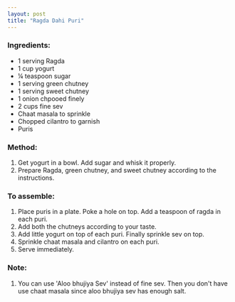 ```yaml
---
layout: post
title: "Ragda Dahi Puri"
---
```




### Ingredients:
* 1 serving Ragda 
* 1 cup yogurt
* ¼ teaspoon sugar
* 1 serving green chutney
* 1 serving sweet chutney
* 1 onion chpooed finely
* 2 cups fine sev
* Chaat masala to sprinkle
* Chopped cilantro to garnish
* Puris

### Method:
1. Get yogurt in a bowl. Add sugar and whisk it properly. 
2. Prepare Ragda, green chutney, and sweet chutney according to the instructions. 

### To assemble:
1. Place puris in a plate. Poke a hole on top. Add a teaspoon of ragda in each puri. 
2. Add both the chutneys according to your taste. 
3. Add little yogurt on top of each puri. Finally sprinkle sev on top. 
4. Sprinkle chaat masala and cilantro on each puri. 
5. Serve immediately. 

### Note: 
1. You can use 'Aloo bhujiya Sev' instead of fine sev. Then you don't have use chaat masala since aloo bhujiya sev has enough salt.